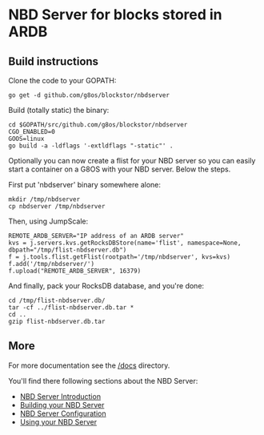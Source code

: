 # NBD Server for blocks stored in ARDB

## Build instructions

Clone the code to your GOPATH:
```
go get -d github.com/g8os/blockstor/nbdserver
```

Build (totally static) the binary:
```
cd $GOPATH/src/github.com/g8os/blockstor/nbdserver
CGO_ENABLED=0
GOOS=linux
go build -a -ldflags '-extldflags "-static"' .
```

Optionally you can now create a flist for your NBD server so you can easily start a container on a G8OS with your NBD server. Below the steps.

First put 'nbdserver' binary somewhere alone:
```
mkdir /tmp/nbdserver
cp nbdserver /tmp/nbdserver
```

Then, using JumpScale:

```
REMOTE_ARDB_SERVER="IP address of an ARDB server"
kvs = j.servers.kvs.getRocksDBStore(name='flist', namespace=None, dbpath="/tmp/flist-nbdserver.db")
f = j.tools.flist.getFlist(rootpath='/tmp/nbdserver', kvs=kvs)
f.add('/tmp/nbdserver/')
f.upload("REMOTE_ARDB_SERVER", 16379)
```

And finally, pack your RocksDB database, and you're done:
```
cd /tmp/flist-nbdserver.db/
tar -cf ../flist-nbdserver.db.tar *
cd ..
gzip flist-nbdserver.db.tar
```


## More

For more documentation see the [/docs](/docs/SUMMARY.md) directory.

You'll find there following sections about the NBD Server:

- [NBD Server Introduction](/docs/nbd/nbd.md)
- [Building your NBD Server](/docs/nbd/building.md)
- [NBD Server Configuration](/docs/nbd/config.md)
- [Using your NBD Server](/docs/nbd/using.md)

